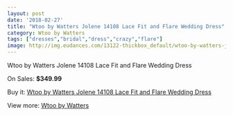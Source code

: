 ```yaml
---
layout: post
date: '2018-02-27'
title: "Wtoo by Watters Jolene 14108 Lace Fit and Flare Wedding Dress"
category: Wtoo by Watters
tags: ["dresses","bridal","dress","crazy","flare"]
image: http://img.eudances.com/13122-thickbox_default/wtoo-by-watters-jolene-14108-lace-fit-and-flare-wedding-dress.jpg
---
```

Wtoo by Watters Jolene 14108 Lace Fit and Flare Wedding Dress

On Sales: **$349.99**
<a href="https://www.eudances.com/en/wtoo-by-watters/3980-wtoo-by-watters-jolene-14108-lace-fit-and-flare-wedding-dress.html"><amp-img layout="responsive" width="600" height="600" src="//img.eudances.com/13122-thickbox_default/wtoo-by-watters-jolene-14108-lace-fit-and-flare-wedding-dress.jpg" alt="Wtoo by Watters Jolene 14108 Lace Fit and Flare Wedding Dress 0" /></a>
<a href="https://www.eudances.com/en/wtoo-by-watters/3980-wtoo-by-watters-jolene-14108-lace-fit-and-flare-wedding-dress.html"><amp-img layout="responsive" width="600" height="600" src="//img.eudances.com/13127-thickbox_default/wtoo-by-watters-jolene-14108-lace-fit-and-flare-wedding-dress.jpg" alt="Wtoo by Watters Jolene 14108 Lace Fit and Flare Wedding Dress 1" /></a>
<a href="https://www.eudances.com/en/wtoo-by-watters/3980-wtoo-by-watters-jolene-14108-lace-fit-and-flare-wedding-dress.html"><amp-img layout="responsive" width="600" height="600" src="//img.eudances.com/13126-thickbox_default/wtoo-by-watters-jolene-14108-lace-fit-and-flare-wedding-dress.jpg" alt="Wtoo by Watters Jolene 14108 Lace Fit and Flare Wedding Dress 2" /></a>
<a href="https://www.eudances.com/en/wtoo-by-watters/3980-wtoo-by-watters-jolene-14108-lace-fit-and-flare-wedding-dress.html"><amp-img layout="responsive" width="600" height="600" src="//img.eudances.com/13125-thickbox_default/wtoo-by-watters-jolene-14108-lace-fit-and-flare-wedding-dress.jpg" alt="Wtoo by Watters Jolene 14108 Lace Fit and Flare Wedding Dress 3" /></a>
<a href="https://www.eudances.com/en/wtoo-by-watters/3980-wtoo-by-watters-jolene-14108-lace-fit-and-flare-wedding-dress.html"><amp-img layout="responsive" width="600" height="600" src="//img.eudances.com/13124-thickbox_default/wtoo-by-watters-jolene-14108-lace-fit-and-flare-wedding-dress.jpg" alt="Wtoo by Watters Jolene 14108 Lace Fit and Flare Wedding Dress 4" /></a>
<a href="https://www.eudances.com/en/wtoo-by-watters/3980-wtoo-by-watters-jolene-14108-lace-fit-and-flare-wedding-dress.html"><amp-img layout="responsive" width="600" height="600" src="//img.eudances.com/13123-thickbox_default/wtoo-by-watters-jolene-14108-lace-fit-and-flare-wedding-dress.jpg" alt="Wtoo by Watters Jolene 14108 Lace Fit and Flare Wedding Dress 5" /></a>

Buy it: [Wtoo by Watters Jolene 14108 Lace Fit and Flare Wedding Dress](https://www.eudances.com/en/wtoo-by-watters/3980-wtoo-by-watters-jolene-14108-lace-fit-and-flare-wedding-dress.html "Wtoo by Watters Jolene 14108 Lace Fit and Flare Wedding Dress")

View more: [Wtoo by Watters](https://www.eudances.com/en/49-wtoo-by-watters "Wtoo by Watters")